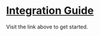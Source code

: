 # [Integration Guide](https://linkedin.github.io/audience-network-ios-sdk)

Visit the link above to get started.
